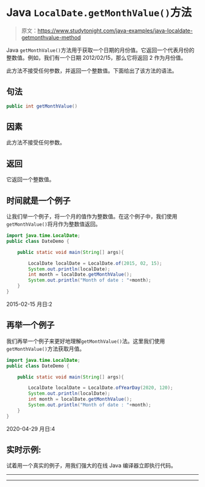# Java `LocalDate.getMonthValue()`方法

> 原文：<https://www.studytonight.com/java-examples/java-localdate-getmonthvalue-method>

Java `getMonthValue()`方法用于获取一个日期的月份值。它返回一个代表月份的整数值。例如，我们有一个日期 2012/02/15，那么它将返回 2 作为月份值。

此方法不接受任何参数，并返回一个整数值。下面给出了该方法的语法。

## 句法

```java
public int getMonthValue()
```

## 因素

此方法不接受任何参数。

## 返回

它返回一个整数值。

## 时间就是一个例子

让我们举一个例子，将一个月的值作为整数值。在这个例子中，我们使用`getMonthValue()`将月作为整数值返回。

```java
import java.time.LocalDate; 
public class DateDemo {

	public static void main(String[] args){  

		LocalDate localDate = LocalDate.of(2015, 02, 15);
		System.out.println(localDate);
		int month = localDate.getMonthValue();
		System.out.println("Month of date : "+month);
	}
}
```

2015-02-15
月日:2

## 再举一个例子

我们再举一个例子来更好地理解`getMonthValue()`法。这里我们使用`getMonthValue()`方法获取月值。

```java
import java.time.LocalDate; 
public class DateDemo {

	public static void main(String[] args){  

		LocalDate localDate = LocalDate.ofYearDay(2020, 120);
		System.out.println(localDate);
		int month = localDate.getMonthValue();
		System.out.println("Month of date : "+month);
	}
}
```

2020-04-29
月日:4

## 实时示例:

试着用一个真实的例子，用我们强大的在线 Java 编译器立即执行代码。

* * *

* * *